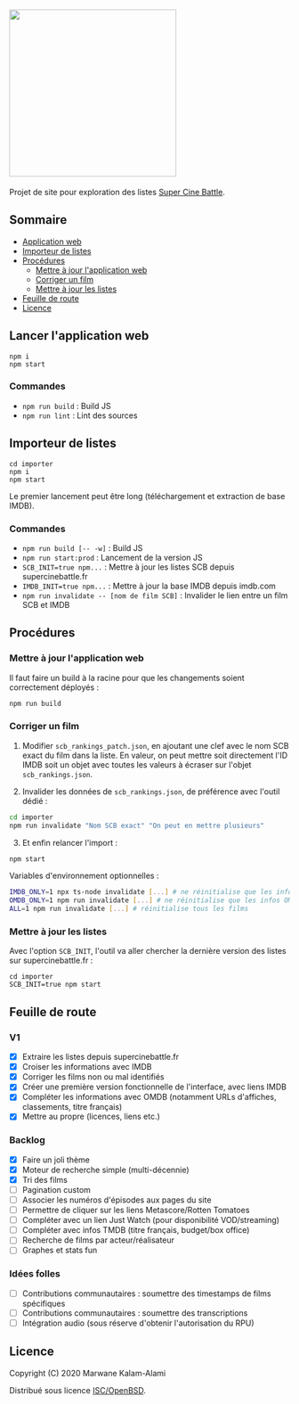 # <img src="https://raw.githubusercontent.com/mkalam-alami/supercinemarbre/master/public/img/logo.png" width="300">  

Projet de site pour exploration des listes [Super Cine Battle](https://www.supercinebattle.fr/).

## Sommaire

* [Application web](#application-web)
* [Importeur de listes](#importeur-de-listes)
* [Procédures](#procédures)
  * [Mettre à jour l'application web](#mettre-à-jour-lapplication-web)
  * [Corriger un film](#corriger-un-film)
  * [Mettre à jour les listes](#mettre-à-jour-les-listes)
* [Feuille de route](#feuille-de-route)
* [Licence](#licence)

## Lancer l'application web

```
npm i
npm start
```

### Commandes

* `npm run build` : Build JS
* `npm run lint` : Lint des sources

## Importeur de listes

```
cd importer
npm i
npm start
```

Le premier lancement peut être long (téléchargement et extraction de base IMDB).

### Commandes

* `npm run build [-- -w]` : Build JS
* `npm run start:prod` : Lancement de la version JS
* `SCB_INIT=true npm...` : Mettre à jour les listes SCB depuis supercinebattle.fr
* `IMDB_INIT=true npm...` : Mettre à jour la base IMDB depuis imdb.com
* `npm run invalidate -- [nom de film SCB]` : Invalider le lien entre un film SCB et IMDB

## Procédures

### Mettre à jour l'application web

Il faut faire un build à la racine pour que les changements soient correctement déployés :

```bash
npm run build
```

### Corriger un film

1. Modifier `scb_rankings_patch.json`, en ajoutant une clef avec le nom SCB exact du film dans la liste. En valeur, on peut mettre soit directement l'ID IMDB soit un objet avec toutes les valeurs à écraser sur l'objet `scb_rankings.json`.

2. Invalider les données de `scb_rankings.json`, de préférence avec l'outil dédié :

```bash
cd importer
npm run invalidate "Nom SCB exact" "On peut en mettre plusieurs"
```

3.  Et enfin relancer l'import :

```bash
npm start
```

Variables d'environnement optionnelles :

```bash
IMDB_ONLY=1 npx ts-node invalidate [...] # ne réinitialise que les infos IMDB
OMDB_ONLY=1 npm run invalidate [...] # ne réinitialise que les infos OMDB
ALL=1 npm run invalidate [...] # réinitialise tous les films
```

### Mettre à jour les listes

Avec l'option `SCB_INIT`, l'outil va aller chercher la dernière version des listes sur supercinebattle.fr :

```
cd importer
SCB_INIT=true npm start
```

## Feuille de route

### V1

- [x] Extraire les listes depuis supercinebattle.fr
- [x] Croiser les informations avec IMDB
- [x] Corriger les films non ou mal identifiés
- [x] Créer une première version fonctionnelle de l'interface, avec liens IMDB
- [x] Compléter les informations avec OMDB (notamment URLs d'affiches, classements, titre français)
- [x] Mettre au propre (licences, liens etc.)

### Backlog

- [x] Faire un joli thème
- [x] Moteur de recherche simple (multi-décennie)
- [x] Tri des films
- [ ] Pagination custom
- [ ] Associer les numéros d'épisodes aux pages du site
- [ ] Permettre de cliquer sur les liens Metascore/Rotten Tomatoes
- [ ] Compléter avec un lien Just Watch (pour disponibilité VOD/streaming)
- [ ] Compléter avec infos TMDB (titre français, budget/box office)
- [ ] Recherche de films par acteur/réalisateur
- [ ] Graphes et stats fun

### Idées folles

- [ ] Contributions communautaires : soumettre des timestamps de films spécifiques
- [ ] Contributions communautaires : soumettre des transcriptions
- [ ] Intégration audio (sous réserve d'obtenir l'autorisation du RPU)

## Licence

Copyright (C) 2020 Marwane Kalam-Alami

Distribué sous licence [ISC/OpenBSD](https://fr.wikipedia.org/wiki/Licence_ISC).